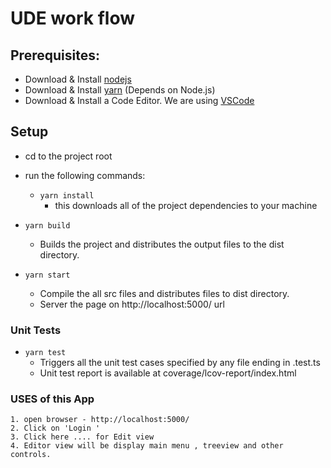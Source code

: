 # UDE work flow
## Prerequisites:
- Download & Install [nodejs](https://nodejs.org/en/download/)
- Download & Install [yarn](https://yarnpkg.com/) (Depends on Node.js)
- Download & Install a Code Editor. We are using [VSCode](https://code.visualstudio.com/download)


## Setup
- cd to the project root
- run the following commands:
    - `yarn install`
        - this downloads all of the project dependencies to your machine

- `yarn build`
    - Builds the project and distributes the output files to the dist directory.
- `yarn start`
    - Compile the all src files and distributes files to dist directory.
    - Server the page on http://localhost:5000/ url 

### Unit Tests

- `yarn test`
    - Triggers all the unit test cases specified by any file ending in .test.ts
    - Unit test report is available at coverage/lcov-report/index.html


### USES of this App

    1. open browser - http://localhost:5000/
    2. Click on 'Login '
    3. Click here .... for Edit view
    4. Editor view will be display main menu , treeview and other controls. 

